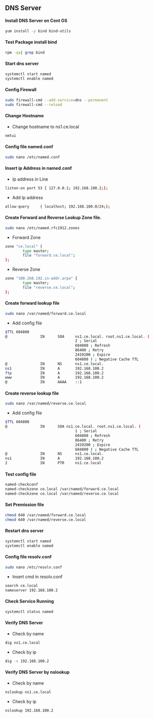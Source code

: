 
## DNS Server
#### Install DNS Server on Cent OS
```bash
yum install -y bind bind-utils
```
#### Test Package install bind
```bash
rpm -qa| grep bind
```
#### Start dns server 
```bash
systemctl start named
systemctl enable named
```
#### Config Firewall
```bash
sudo firewall-cmd --add-service=dns --permanent
sudo firewall-cmd --reload
```
#### Change Hostname 
+ Change hostname to ns1.ce.local
```bash
nmtui
```

#### Config file named.conf
```bash
sudo nano /etc/named.conf
```
#### Insert ip Address in named.conf
+ Ip address in Line 
```bash
listen-on port 53 { 127.0.0.1; 192.168.100.2;};
```
+ Add Ip address
```bash
allow-query     { localhost; 192.168.100.0/24;};
```
#### Create Forward and Reverse Lookup Zone file.
```bash
sudo nano /etc/named.rfc1912.zones
```
+ Forward Zone
```bash
zone "ce.local" {
        type master;
        file "forward.ce.local";
};
```
+ Reverse Zone
```bash
zone "100.168.192.in-addr.arpa" {
        type master;
        file "reverse.ce.local";
};
```

#### Create forward lookup file
```bash
sudo nano /var/named/forward.ce.local
```
+ Add config file
```bash
$TTL 604800
@               IN      SOA     ns1.ce.local. root.ns1.ce.local. (
                                2 ; Serial
                                604800 ; Refresh
                                86400 ; Retry
                                2419200 ; Expire
                                604800 ) ; Negative Cache TTL
@               IN      NS      ns1.ce.local.
ns1             IN      A       192.168.100.2
ftp             IN      A       192.168.100.2
www             IN      A       192.168.100.2
@               IN      AAAA    ::1
```
#### Create reverse lookup file
```bash
sudo nano /var/named/reverse.ce.local
```
+ Add config file
```bash
$TTL 604800
@               IN      SOA ns1.ce.local. root.ns1.ce.local. (
                                1 ; Serial
                                604800 ; Refresh
                                86400 ; Retry
                                2419200 ; Expire
                                604800 ) ; Negative Cache TTL
@               IN      NS      ns1.ce.local.
ns1             IN      A       192.168.100.2
2               IN      PTR     ns1.ce.local
```

#### Test config file
```bash
named-checkconf
named-checkzone ce.local /var/named/forward.ce.local
named-checkzone ce.local /var/named/reverse.ce.local
```

#### Set Premission file
```bash
chmod 640 /var/named/forward.ce.local
chmod 640 /var/named/reverse.ce.local
```

#### Restart dns server 
```bash
systemctl start named
systemctl enable named
```

#### Config file resolv.conf
```bash
sudo nano /etc/resolv.conf
```
+ Insert cmd in resolv.conf
```bash
search ce.local
nameserver 192.168.100.2
```

#### Check Service Running
```bash
systemctl status named
```

#### Verify DNS Server
+ Check by name
```bash
dig ns1.ce.local
```
+ Check by ip
```bash
dig -x 192.168.100.2
```

#### Verify DNS Server by nslookup
+ Check by name
```bash
nslookup ns1.ce.local
```
+ Check by ip
```bash
nslookup 192.168.100.2
```
